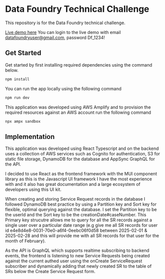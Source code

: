 # Data Foundry Technical Challenge
This repository is for the Data Foundry technical challenge.

[Live demo here](https://daqw40bwe9v16.cloudfront.net)
You can login to the live demo with email datafoundryuser@gmail.com, password Df_1234! 

## Get Started
Get started by first installing required dependencies using the command below.
```bash
npm install
```
You can run the app locally using the following command
```bash
npm run dev
```
This application was developed using AWS Amplify and to provision the required resources against an AWS account run the following command
```bash
npx ampx sandbox
```

## Implementation
This application was developed using React Typescript and on the backend uses a collection of AWS services such as Cognito for authentication, S3 for static file storage, DynamoDB for the database and AppSync GraphQL for the API.

I decided to use React as the frontend framework with the MUI component library as this is the Javascript UI framework I have the most experience with and it also has great documentation and a large ecosystem of developers using this UI kit.

When creating and storing Service Request records in the database I followed DynamoDB best practice by using a Partition key and Sort key for flexible, optimal querying against the database. I set the Partition key to be the userId and the Sort key to be the creationDate#caseNumber. This Primary key strucutre allows me to query for all the SR records against a single user over a particular date range (e.g give me all SR records for user id e4e8d4e8-0031-70e0-a6f4-0eebc06f0d58 between 2025-02-01 & 2025-02-28 and this will provide me with all SR records for that user for the month of February).

As the API is GraphQL which supports realtime subscribing to backend events, the frontend is listening to new Service Requests being created against the current authed user using the onCreate ServiceRequest subscriber and dynamically adding that newly created SR to the table of SRs below the Create Service Request form.